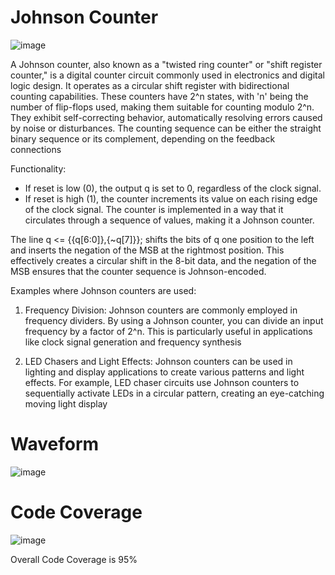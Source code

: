 # Johnson Counter

![image](https://github.com/Anuzzzzzzz/ffvdd_JohnsonCounter/assets/148976244/22f149d4-655d-41c6-909e-e48f43f348a0)


A Johnson counter, also known as a "twisted ring counter" or "shift register counter," is a digital counter circuit commonly used in electronics and digital logic design. It operates as a circular shift register with bidirectional counting capabilities. These counters have 2^n states, with 'n' being the number of flip-flops used, making them suitable for counting modulo 2^n. They exhibit self-correcting behavior, automatically resolving errors caused by noise or disturbances. The counting sequence can be either the straight binary sequence or its complement, depending on the feedback connections

Functionality:
- If reset is low (0), the output q is set to 0, regardless of the clock signal.
- If reset is high (1), the counter increments its value on each rising edge of the clock signal. The counter is implemented in a way that it circulates through a sequence of values, making it a Johnson counter.

The line q <= {{q[6:0]},{~q[7]}}; shifts the bits of q one position to the left and inserts the negation of the MSB at the rightmost position. This effectively creates a circular shift in the 8-bit data, and the negation of the MSB ensures that the counter sequence is Johnson-encoded.

Examples where Johnson counters are used:
1. Frequency Division: Johnson counters are commonly employed in frequency dividers. By using a Johnson counter, you can divide an input frequency by a factor of 2^n. This is particularly useful in applications like clock signal generation and frequency synthesis

2. LED Chasers and Light Effects: Johnson counters can be used in lighting and display applications to create various patterns and light effects. For example, LED chaser circuits use Johnson counters to sequentially activate LEDs in a circular pattern, creating an eye-catching moving light display



# Waveform

![image](https://github.com/Anuzzzzzzz/ffvdd_JohnsonCounter/assets/148976244/55b308e7-17a9-4e03-b1e4-f3cd09d87a09)



# Code Coverage 

![image](https://github.com/Anuzzzzzzz/ffvdd_JohnsonCounter/assets/148976244/227efa0a-f16c-402e-ac14-52dc9969a927)

Overall Code Coverage is 95%

